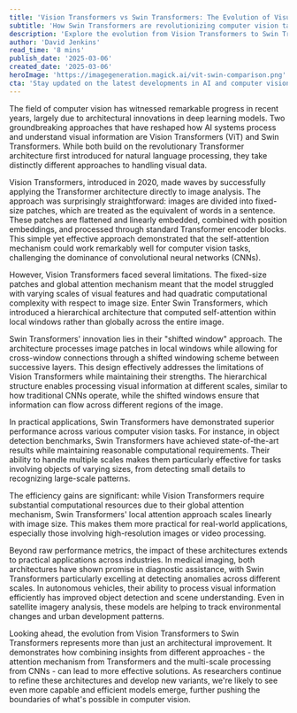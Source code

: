 ```yaml
---
title: 'Vision Transformers vs Swin Transformers: The Evolution of Visual AI'
subtitle: 'How Swin Transformers are revolutionizing computer vision tasks'
description: 'Explore the evolution from Vision Transformers to Swin Transformers in computer vision, examining how these architectures are revolutionizing AI\'s ability to understand and process visual information. Learn about the key innovations that make Swin Transformers more efficient and effective across various real-world applications.'
author: 'David Jenkins'
read_time: '8 mins'
publish_date: '2025-03-06'
created_date: '2025-03-06'
heroImage: 'https://imagegeneration.magick.ai/vit-swin-comparison.png'
cta: 'Stay updated on the latest developments in AI and computer vision by following us on LinkedIn. Join our community of tech enthusiasts and industry professionals to engage in discussions about transformative technologies like Vision and Swin Transformers.'
---
```


The field of computer vision has witnessed remarkable progress in recent years, largely due to architectural innovations in deep learning models. Two groundbreaking approaches that have reshaped how AI systems process and understand visual information are Vision Transformers (ViT) and Swin Transformers. While both build on the revolutionary Transformer architecture first introduced for natural language processing, they take distinctly different approaches to handling visual data.

Vision Transformers, introduced in 2020, made waves by successfully applying the Transformer architecture directly to image analysis. The approach was surprisingly straightforward: images are divided into fixed-size patches, which are treated as the equivalent of words in a sentence. These patches are flattened and linearly embedded, combined with position embeddings, and processed through standard Transformer encoder blocks. This simple yet effective approach demonstrated that the self-attention mechanism could work remarkably well for computer vision tasks, challenging the dominance of convolutional neural networks (CNNs).

However, Vision Transformers faced several limitations. The fixed-size patches and global attention mechanism meant that the model struggled with varying scales of visual features and had quadratic computational complexity with respect to image size. Enter Swin Transformers, which introduced a hierarchical architecture that computed self-attention within local windows rather than globally across the entire image.

Swin Transformers' innovation lies in their "shifted window" approach. The architecture processes image patches in local windows while allowing for cross-window connections through a shifted windowing scheme between successive layers. This design effectively addresses the limitations of Vision Transformers while maintaining their strengths. The hierarchical structure enables processing visual information at different scales, similar to how traditional CNNs operate, while the shifted windows ensure that information can flow across different regions of the image.

In practical applications, Swin Transformers have demonstrated superior performance across various computer vision tasks. For instance, in object detection benchmarks, Swin Transformers have achieved state-of-the-art results while maintaining reasonable computational requirements. Their ability to handle multiple scales makes them particularly effective for tasks involving objects of varying sizes, from detecting small details to recognizing large-scale patterns.

The efficiency gains are significant: while Vision Transformers require substantial computational resources due to their global attention mechanism, Swin Transformers' local attention approach scales linearly with image size. This makes them more practical for real-world applications, especially those involving high-resolution images or video processing.

Beyond raw performance metrics, the impact of these architectures extends to practical applications across industries. In medical imaging, both architectures have shown promise in diagnostic assistance, with Swin Transformers particularly excelling at detecting anomalies across different scales. In autonomous vehicles, their ability to process visual information efficiently has improved object detection and scene understanding. Even in satellite imagery analysis, these models are helping to track environmental changes and urban development patterns.

Looking ahead, the evolution from Vision Transformers to Swin Transformers represents more than just an architectural improvement. It demonstrates how combining insights from different approaches - the attention mechanism from Transformers and the multi-scale processing from CNNs - can lead to more effective solutions. As researchers continue to refine these architectures and develop new variants, we're likely to see even more capable and efficient models emerge, further pushing the boundaries of what's possible in computer vision.